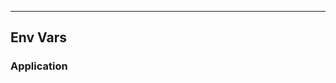 <!-- Space: Projects -->
<!-- Parent: ZshOSX -->
<!-- Title: EnvVars ZshOSX -->
<!-- Label: ZshOSX -->
<!-- Label: Project -->
<!-- Label: EnvVars -->
<!-- Include: disclaimer.md -->
<!-- Include: ac:toc -->

---

## Env Vars

### Application
